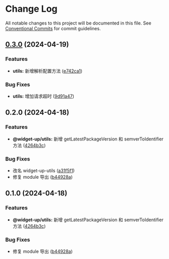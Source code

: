 # Change Log

All notable changes to this project will be documented in this file.
See [Conventional Commits](https://conventionalcommits.org) for commit guidelines.

## [0.3.0](https://github.com/tolerance-go/widget-up/compare/widget-up-utils@0.2.0...widget-up-utils@0.3.0) (2024-04-19)


### Features

* **utils:** 新增解析配置方法 ([e742ca1](https://github.com/tolerance-go/widget-up/commit/e742ca193291bbeb0b8063fa5ae4f0425d118571))


### Bug Fixes

* **utils:** 增加请求超时 ([9d91a47](https://github.com/tolerance-go/widget-up/commit/9d91a47c6cadf90d42bb40c8f6d3395bf7303cba))



## 0.2.0 (2024-04-18)


### Features

* **@widget-up/utils:** 新增 getLatestPackageVersion 和 semverToIdentifier 方法 ([4264b3c](https://github.com/tolerance-go/widget-up/commit/4264b3cbdff5dd4cca7ec87b3132714052da1477))


### Bug Fixes

* 改名 widget-up-utils ([a31f5f1](https://github.com/tolerance-go/widget-up/commit/a31f5f13b9dc60be003bd1555ab355e2a0501fad))
* 修复 module 导出 ([b44928a](https://github.com/tolerance-go/widget-up/commit/b44928a28b3f625b82f837b27be692ce06e731ab))



## 0.1.0 (2024-04-18)


### Features

* **@widget-up/utils:** 新增 getLatestPackageVersion 和 semverToIdentifier 方法 ([4264b3c](https://github.com/tolerance-go/widget-up/commit/4264b3cbdff5dd4cca7ec87b3132714052da1477))


### Bug Fixes

* 修复 module 导出 ([b44928a](https://github.com/tolerance-go/widget-up/commit/b44928a28b3f625b82f837b27be692ce06e731ab))
